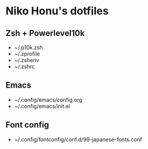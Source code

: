 # Niko Honu's dotfiles

## Zsh + Powerlevel10k

- ~/.p10k.zsh
- ~/.zprofile
- ~/.zshenv
- ~/.zshrc

## Emacs

- ~/.config/emacs/config.org
- ~/.config/emacs/init.el

## Font config

- ~/.config/fontconfig/conf.d/99-japanese-fonts.conf
